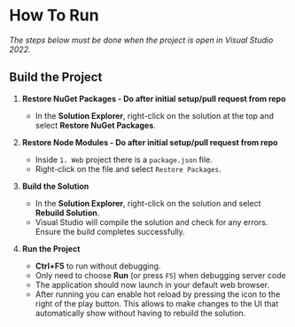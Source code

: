 # How To Run

<em>The steps below must be done when the project is open in Visual Studio 2022.</em>

## Build the Project

1. **Restore NuGet Packages - Do after initial setup/pull request from repo**

   - In the **Solution Explorer**, right-click on the solution at the top and select **Restore NuGet Packages**.

2. **Restore Node Modules - Do after initial setup/pull request from repo**

   - Inside `1. Web` project there is a `package.json` file.
   - Right-click on the file and select `Restore Packages`.

3. **Build the Solution**

   - In the **Solution Explorer**, right-click on the solution and select **Rebuild Solution**.
   - Visual Studio will compile the solution and check for any errors. Ensure the build completes successfully.

4. **Run the Project**

   - **Ctrl+F5** to run without debugging.
   - Only need to choose **Run** (or press `F5`) when debugging server code
   - The application should now launch in your default web browser.
   - After running you can enable hot reload by pressing the icon to the right of the play button. This allows to make changes to the UI that automatically show without having to rebuild the solution.